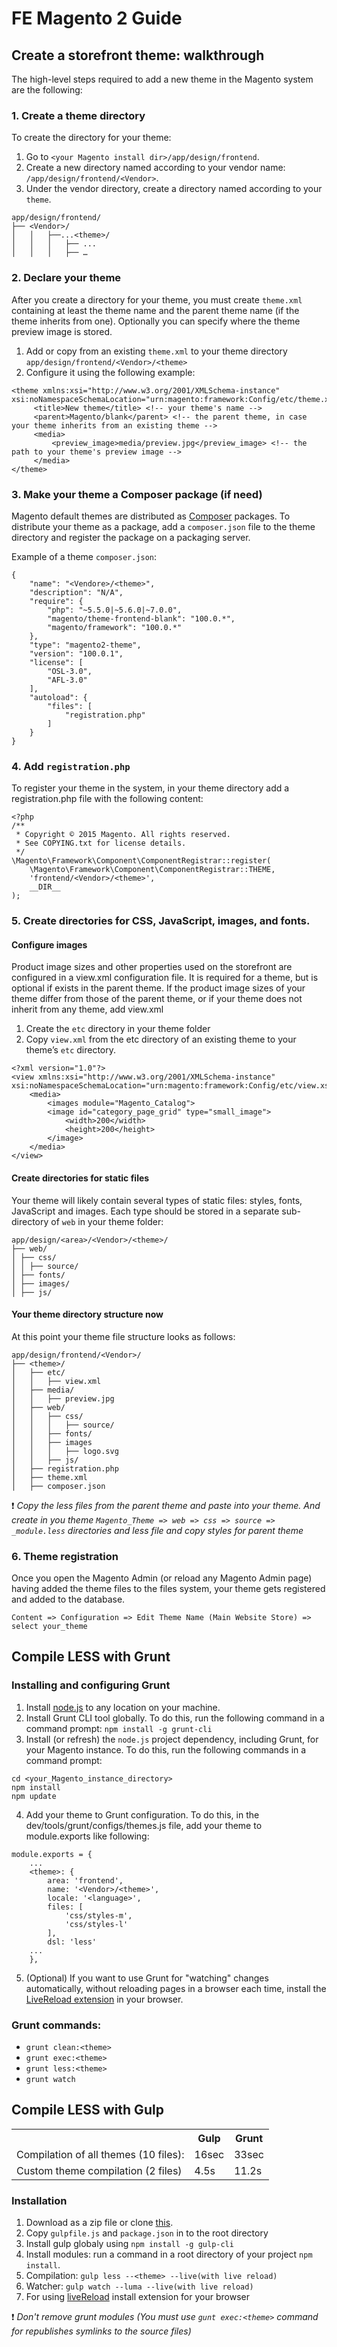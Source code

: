 # FE Magento 2 Guide 

## Create a storefront theme: walkthrough
The high-level steps required to add a new theme in the Magento system are the following:

### 1. Create a theme directory
To create the directory for your theme:
1. Go to `<your Magento install dir>/app/design/frontend`.
2. Create a new directory named according to your vendor name: `/app/design/frontend/<Vendor>`.
3. Under the vendor directory, create a directory named according to your `theme`. 
```
app/design/frontend/
├── <Vendor>/
│   │   ├──...<theme>/
│   │   │   ├── ...
│   │   │   ├── …
```

### 2. Declare your theme
After you create a directory for your theme, you must create `theme.xml` containing at least the theme name and the parent theme name (if the theme inherits from one). Optionally you can specify where the theme preview image is stored.
1. Add or copy from an existing `theme.xml` to your theme directory `app/design/frontend/<Vendor>/<theme>`
2. Configure it using the following example:
```
<theme xmlns:xsi="http://www.w3.org/2001/XMLSchema-instance" xsi:noNamespaceSchemaLocation="urn:magento:framework:Config/etc/theme.xsd">
     <title>New theme</title> <!-- your theme's name -->
     <parent>Magento/blank</parent> <!-- the parent theme, in case your theme inherits from an existing theme -->
     <media>
         <preview_image>media/preview.jpg</preview_image> <!-- the path to your theme's preview image -->
     </media>
</theme>
```

### 3. Make your theme a Composer package (if need)
Magento default themes are distributed as [Composer](https://getcomposer.org/) packages. 
To distribute your theme as a package, add a `composer.json` file to the theme directory and register the package on a packaging server.

Example of a theme `composer.json`:
```
{
    "name": "<Vendore>/<theme>",
    "description": "N/A",
    "require": {
        "php": "~5.5.0|~5.6.0|~7.0.0",
        "magento/theme-frontend-blank": "100.0.*",
        "magento/framework": "100.0.*"
    },
    "type": "magento2-theme",
    "version": "100.0.1",
    "license": [
        "OSL-3.0",
        "AFL-3.0"
    ],
    "autoload": {
        "files": [
            "registration.php"
        ]
    }
}
```

### 4. Add `registration.php`
To register your theme in the system, in your theme directory add a registration.php file with the following content:
```
<?php
/**
 * Copyright © 2015 Magento. All rights reserved.
 * See COPYING.txt for license details.
 */
\Magento\Framework\Component\ComponentRegistrar::register(
    \Magento\Framework\Component\ComponentRegistrar::THEME,
    'frontend/<Vendor>/<theme>',
    __DIR__
);
```

### 5. Create directories for CSS, JavaScript, images, and fonts.

#### Configure images
Product image sizes and other properties used on the storefront are configured in a view.xml configuration file. It is required for a theme, but is optional if exists in the parent theme.
If the product image sizes of your theme differ from those of the parent theme, or if your theme does not inherit from any theme, add view.xml

1. Create the `etc` directory in your theme folder
2. Copy `view.xml` from the etc directory of an existing theme to your theme’s `etc` directory.
```
<?xml version="1.0"?>
<view xmlns:xsi="http://www.w3.org/2001/XMLSchema-instance" xsi:noNamespaceSchemaLocation="urn:magento:framework:Config/etc/view.xsd">
    <media>
        <images module="Magento_Catalog">
        <image id="category_page_grid" type="small_image">
            <width>200</width>
            <height>200</height>
        </image>
    </media>
</view>
```

#### Create directories for static files
Your theme will likely contain several types of static files: styles, fonts, JavaScript and images. Each type should be stored in a separate sub-directory of `web` in your theme folder:
```
app/design/<area>/<Vendor>/<theme>/
├── web/
│ ├── css/
│ │ ├── source/ 
│ ├── fonts/
│ ├── images/
│ ├── js/
```

#### Your theme directory structure now
At this point your theme file structure looks as follows:
```
app/design/frontend/<Vendor>/
├── <theme>/
│   ├── etc/
│   │   ├── view.xml
│   ├── media/
│   │   ├── preview.jpg
│   ├── web/
│   │   ├── css/
│   │   │   ├── source/ 
│   │   ├── fonts/
│   │   ├── images
│   │   │   ├── logo.svg
│   │   ├── js/
│   ├── registration.php
│   ├── theme.xml
│   ├── composer.json
```

:exclamation: _Copy the less files from the parent theme and paste into your theme. And create in you theme `Magento_Theme => web => css => source => _module.less` directories and less file and copy styles for parent theme_

### 6. Theme registration
Once you open the Magento Admin (or reload any Magento Admin page) having added the theme files to the files system, 
your theme gets registered and added to the database. 

`Content => Configuration => Edit Theme Name (Main Website Store) => select your_theme`

## Compile LESS with Grunt

### Installing and configuring Grunt
1. Install [node.js](https://nodejs.org/en/) to any location on your machine.
2. Install Grunt CLI tool globally. To do this, run the following command in a command prompt: `npm install -g grunt-cli`
3. Install (or refresh) the `node.js` project dependency, including Grunt, for your Magento instance. To do this, run the following commands in a command prompt:
```
cd <your_Magento_instance_directory>
npm install
npm update
```
4. Add your theme to Grunt configuration. To do this, in the dev/tools/grunt/configs/themes.js file, add your theme to module.exports like following:
```
module.exports = {
    ...
    <theme>: {
        area: 'frontend',
        name: '<Vendor>/<theme>',
        locale: '<language>', 
        files: [
            'css/styles-m',
            'css/styles-l'
        ],
        dsl: 'less'
    ...
    },
```
5. (Optional) If you want to use Grunt for "watching" changes automatically, without reloading pages in a browser each time, install the [LiveReload extension](http://livereload.com/extensions/) in your browser.

### Grunt commands:
* `grunt clean:<theme>`
* `grunt exec:<theme>`
* `grunt less:<theme>`
* `grunt watch`

## Compile LESS with Gulp
<table>
<tr><th></th><th>Gulp</th><th>Grunt</th></tr>
<tr><td>Compilation of all themes (10 files):</td><td>16sec</td><td>33sec</td></tr>
<tr><td>Custom theme compilation (2 files)</td><td>4.5s</td><td>11.2s</td></tr>
</table>

### Installation
1. Download as a zip file or clone [this](https://github.com/subodha/magento-2-gulp).
2. Copy `gulpfile.js` and `package.json` in to the root directory
3. Install gulp globaly using `npm install -g gulp-cli`
4. Install modules: run a command in a root directory of your project `npm install`.
5. Compilation: `gulp less --<theme> --live(with live reload)`
6. Watcher: `gulp watch --luma --live(with live reload)`
7. For using [liveReload](http://livereload.com/) install extension for your browser

:exclamation: _Don't remove grunt modules (You must use `gunt exec:<theme>` command for republishes symlinks to the source files)_
